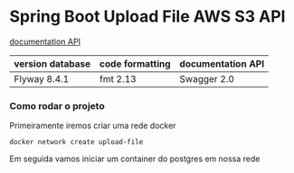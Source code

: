 # Spring Boot Upload File AWS S3 API

[documentation API](http://localhost:8000/swagger-ui.html#/)

version database | code formatting | documentation API |
-----------------|-----------------|-------------------|
Flyway 8.4.1     |fmt 2.13         |Swagger 2.0

### Como rodar o projeto

Primeiramente iremos criar uma rede docker
```shell
docker network create upload-file
```

Em seguida vamos iniciar um container do postgres em nossa rede
```shell
```